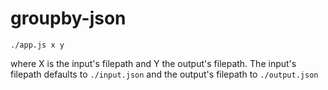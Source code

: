 # groupby-json

`./app.js x y`

where X is the input's filepath and Y the output's filepath.
The input's filepath defaults to `./input.json` and the output's filepath to `./output.json`
